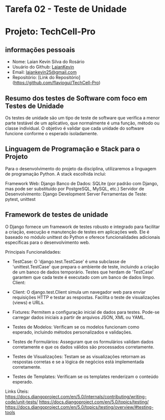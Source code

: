 # Tarefa 02 - Teste de Unidade
# Projeto: TechCell-Pro

## informações pessoais
- Nome: Laian Kevin Silva do Rosário
- Usuário do Github: [LaianKevin](https://github.com/LaianKevin)
- Email: <laiankevin25@gmail.com>
- Repositório: [Link do Repositório] (https://github.com/flaviogui/TechCell-Pro)


## Resumo dos testes de Software com foco em Testes de Unidade

Os testes de unidade são um tipo de teste de software que verifica a menor parte testável de um aplicativo, que normalmente é uma função, método ou classe individual. O objetivo é validar que cada unidade do software funcione conforme o esperado isoladamente.

## Linguagem de Programação e Stack para o Projeto

Para o desenvolvimento do projeto da disciplina, utilizaremos a linguagem de programação Python. A stack escolhida inclui:

Framework Web: Django
Banco de Dados: SQLite (por padrão com Django, mas pode ser substituído por PostgreSQL, MySQL, etc.)
Servidor de Desenvolvimento: Django Development Server
Ferramentas de Teste: pytest, unittest

## Framework de testes de unidade

O Django fornece um framework de testes robusto e integrado para facilitar a criação, execução e manutenção de testes em aplicações web. Ele é baseado no módulo unittest do Python e oferece funcionalidades adicionais específicas para o desenvolvimento web.

Principais Funcionalidades:

- TestCase: 
O 'django.test.TestCase' é uma subclasse de 'unittest.TestCase' que prepara o ambiente de teste, incluindo a criação de um banco de dados temporário.
Testes que herdam de 'TestCase' garantem que cada teste é executado com um banco de dados limpo.
Client:

- Client:
O django.test.Client simula um navegador web para enviar requisições HTTP e testar as respostas.
Facilita o teste de visualizações (views) e URLs.

- Fixtures:
Permitem a configuração inicial de dados para testes.
Pode-se carregar dados iniciais a partir de arquivos JSON, XML ou YAML.

- Testes de Modelos:
Verificam se os modelos funcionam como esperado, incluindo métodos personalizados e validações.

 - Testes de Formulários:
Asseguram que os formulários validam dados corretamente e que os dados válidos são processados corretamente.

- Testes de Visualizações:
Testam se as visualizações retornam as respostas corretas e se a lógica de negócios está implementada corretamente.

- Testes de Templates:
Verificam se os templates renderizam o conteúdo esperado.

Links Úteis:
https://docs.djangoproject.com/en/5.0/internals/contributing/writing-code/unit-tests/
https://docs.djangoproject.com/en/5.0/topics/testing/
https://docs.djangoproject.com/en/5.0/topics/testing/overview/#testing-tools
